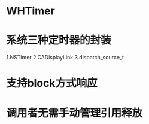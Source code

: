 # WHTimer

# 系统三种定时器的封装
1.NSTimer
2.CADisplayLink
3.dispatch_source_t
# 支持block方式响应
# 调用者无需手动管理引用释放


